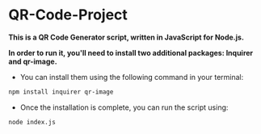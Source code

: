 # QR-Code-Project
**This is a QR Code Generator script, written in JavaScript for Node.js.**

**In order to run it, you'll need to install two additional packages: Inquirer and qr-image.**

* You can install them using the following command in your terminal:

```bash
npm install inquirer qr-image
```

* Once the installation is complete, you can run the script using:

```bash
node index.js
```
